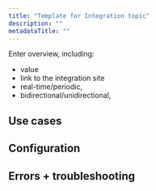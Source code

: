 ```yaml
---
title: "Template for Integration topic"
description: ""
metadataTitle: ""
---
```


Enter overview, including:

- value
- link to the integration site
- real-time/periodic, 
- bidirectional/unidirectional, 

## Use cases

## Configuration

## Errors + troubleshooting